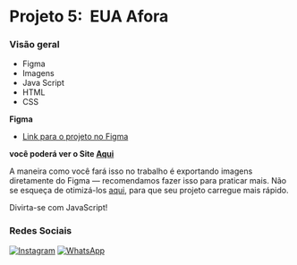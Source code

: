 # Projeto 5:  EUA Afora

### Visão geral

* Figma
* Imagens
* Java Script
* HTML
* CSS

**Figma**

* [Link para o projeto no Figma](https://www.figma.com/file/XfB6BSINvliub43JgKza1e/WEB.-Sprint-4.-Around-The-U.S.-desktop-%2B-mobile-pt)

**você poderá ver o Site [Aqui](https://dev-erickydias.github.io/web_project_4_ptbr/)**

A maneira como você fará isso no trabalho é exportando imagens diretamente do Figma — recomendamos fazer isso para praticar mais. Não se esqueça de otimizá-los [aqui](https://tinypng.com/), para que seu projeto carregue mais rápido.

Divirta-se com JavaScript!

### Redes Sociais

[![Instagram](https://img.shields.io/badge/Instagram-E4405F?style=for-the-badge&logo=instagram&logoColor=white)](https://www.instagram.com/ericky_dias/)
[![WhatsApp](https://img.shields.io/badge/WhatsApp-25D366?style=for-the-badge&logo=whatsapp&logoColor=white)](https://api.whatsapp.com/send?phone=351932910525&text=Vim%20pelo%20seu%20link%20no%20site%F0%9F%98%98)
<br><br>